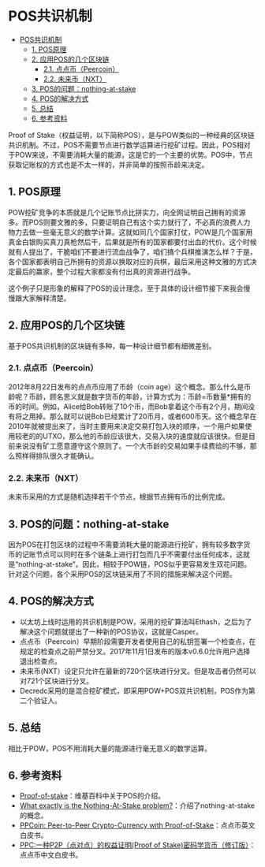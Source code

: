 # POS共识机制

<!-- TOC -->

- [POS共识机制](#pos)
    - [1. POS原理](#1-pos)
    - [2. 应用POS的几个区块链](#2-pos)
        - [2.1. 点点币（Peercoin）](#21-peercoin)
        - [2.2. 未来币（NXT）](#22-nxt)
    - [3. POS的问题：nothing-at-stake](#3-posnothing-at-stake)
    - [4. POS的解决方式](#4-pos)
    - [5. 总结](#5)
    - [6. 参考资料](#6)

<!-- /TOC -->

Proof of Stake（权益证明，以下简称POS），是与POW类似的一种经典的区块链共识机制。不过，POS不需要节点进行数学运算进行挖矿过程。因此，POS相对于POW来说，不需要消耗大量的能源，这是它的一个主要的优势。POS中，节点获取记账权的方式也是不太一样的，并非简单的按照币龄来决定。

## 1. POS原理

POW挖矿竞争的本质就是几个记账节点比拼实力，向全网证明自己拥有的资源多。而POS则要文雅的多，只要证明自己有这个实力就行了，不必真的浪费人力物力去做一些毫无意义的数学计算。这就如同几个国家打仗，POW是几个国家用真金白银购买真刀真枪然后干，后果就是所有的国家都要付出血的代价。这个时候就有人提出了，干脆咱们不要进行流血战争了，咱们搞个兵棋推演怎么样？于是，各个国家都表明自己所拥有的资源以换取对应的兵棋，最后采用这种文雅的方式决定最后的赢家，整个过程大家都没有付出真的资源进行战争。

这个例子只是形象的解释了POS的设计理念，至于具体的设计细节接下来我会慢慢跟大家解释清楚。

## 2. 应用POS的几个区块链

基于POS共识机制的区块链有多种，每一种设计细节都有细微差别。

### 2.1. 点点币（Peercoin）

2012年8月22日发布的点点币应用了币龄（coin age）这个概念。那么什么是币龄呢？币龄，顾名思义就是数字货币的年龄，计算方式为：币龄=币数量*拥有的币的时间。例如，Alice给Bob转账了10个币，而Bob拿着这个币有2个月，期间没有将之用掉。那么就可以说Bob已经累计了20币月，或者600币天。这个概念早在2010年就被提出来了，当时主要用来决定交易打包入块的顺序，一个用户如果使用较老的的UTXO，那么他的币龄应该很大，交易入块的速度就应该很快。但是目前来说没有矿工愿意遵守这个原则了。一个大币龄的交易如果手续费给的不够，那么照样得排队很久才能确认。

### 2.2. 未来币（NXT）

未来币采用的方式是随机选择若干个节点，根据节点拥有币的比例完成。

## 3. POS的问题：nothing-at-stake

因为POS在打包区块的过程中不需要消耗大量的能源进行挖矿，拥有较多数字货币的记账节点可以同时在多个链条上进行打包而几乎不需要付出任何成本，这就是“nothing-at-stake”。因此，相较于POW链，POS似乎更容易发生双花问题。针对这个问题，各个采用POS的区块链采用了不同的措施来解决这个问题。


## 4. POS的解决方式

- 以太坊上线时运用的共识机制是POW，采用的挖矿算法叫Ethash，之后为了解决这个问题就提出了一种新的POS协议，这就是Casper。
- 点点币（Peercoin）早期阶段需要开发者使用自己的私钥签署一个检查点，在规定的检查点之前严禁分叉。2017年11月1日发布的版本v0.6.0允许用户选择退出检查点。
- 未来币(NXT）设定只允许在最新的720个区块进行分叉。但是攻击者仍然可以对721个区块进行分叉。
- Decredc采用的是混合挖矿模式，即采用POW+POS双共识机制，POS作为第二个验证人。


## 5. 总结

相比于POW，POS不用消耗大量的能源进行毫无意义的数学运算。

## 6. 参考资料

- [Proof-of-stake](https://en.wikipedia.org/wiki/Proof-of-stake)：维基百科中关于POS的介绍。
- [What exactly is the Nothing-At-Stake problem?](https://ethereum.stackexchange.com/questions/2402/what-exactly-is-the-nothing-at-stake-problem)：介绍了nothing-at-stake的概念。
- [PPCoin: Peer-to-Peer Crypto-Currency with Proof-of-Stake](https://peercoin.net/assets/paper/peercoin-paper.pdf)：点点币英文白皮书。
- [PPC:一种P2P（点对点）的权益证明(Proof of Stake)密码学货币（修订版）](https://peercoin.net/assets/paper/peercoin-paper-cn.pdf)：点点币中文白皮书。
